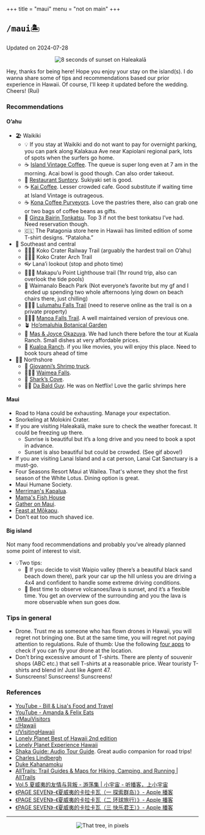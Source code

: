 +++
title = "maui"
menu = "not on main"
+++


## <pre>/maui🏝️</pre>

Updated on 2024-07-28

<div style="text-align: center;">
  <img src="/images/Haleakala.gif" alt="8 seconds of sunset on Haleakalā" style="flex: 1; max-width: 50%; margin-right: 10px; display: inline-block;">
</div>

<!-- {{< youtube u7xXI3uF1Nc >}} -->

Hey, thanks for being here! Hope you enjoy your stay on the island(s). I do wanna share some of tips and recommendations based our prior experience in Hawaii. Of course, I'll keep it updated before the wedding. Cheers! (Rui)

### Recommendations

#### O’ahu

- 🏖 Waikiki
  - 💡 If you stay at Waikiki and do not want to pay for overnight parking, you can park along Kalakaua Ave near Kapiolani regional park, lots of spots when the surfers go home.
  - ☕ [Island Vintage Coffee](https://maps.app.goo.gl/ApH34MzdshatNwGz5). The queue is super long even at 7 am in the morning. Acai bowl is good though. Can also order takeout.
  - 🍲 [Restaurant Suntory](https://maps.app.goo.gl/Y3w1gTd5JdyK5cxD8). Sukiyaki set is good.
  - ☕ [Kai Coffee](https://maps.app.goo.gl/NWLQnnMQh8KddHyf9). Lesser crowded cafe. Good substitute if waiting time at Island Vintage is outrageous.
  - ☕ [Kona Coffee Purveyors](https://maps.app.goo.gl/wx3qsmthdQEwjo4t8). Love the pastries there, also can grab one or two bags of coffee beans as gifts.
  - 🍤 [Ginza Bairin Tonkatsu](https://maps.app.goo.gl/U5Aih4Yu8vtm6fVx6). Top 3 if not the best tonkatsu I’ve had. Need reservation though.
  - 🇨🇱 The Patagonia store here in Hawaii has limited edition of some T-shirt designs. “Pataloha.”
- 🌺 Southeast and central
  - 🚶🏼‍♂️ Koko Crater Railway Trail (arguably the hardest trail on O’ahu)
  - 🚶🏼‍♂️ Koko Crater Arch Trail
  - 👓 Lana’i lookout (stop and photo time)
  - 🚶🏼‍♂️ Makapu’u Point Lighthouse trail (1hr round trip, also can overlook the tide pools)
  - 🍹 Waimanalo Beach Park (Not everyone’s favorite but my gf and I ended up spending two whole afternoons lying down on beach chairs there, just chilling)
  - 🚶🏼‍♂️ [Lulumahu Falls Trail](https://maps.app.goo.gl/CQuGA5gLr8fYV6pN8) (need to reserve online as the trail is on a private property)
  - 🚶🏼‍♂️ [Manoa Falls Trail](https://maps.app.goo.gl/zjugv6XmgVdeA7kf7). A well maintained version of previous one.
  - 🪴 [Ho’omaluhia Botanical Garden](https://maps.app.goo.gl/DvZBTtxboSeumHF2A)
  - 🍣 [Mas & Joyce Okazuya](https://maps.app.goo.gl/Kkv2Ce4szJn93HVV6). We had lunch there before the tour at Kuala Ranch. Small dishes at very affordable prices.
  - 🦖 [Kualoa Ranch](https://maps.app.goo.gl/UcCLFehqUbzFu4eq5). if you like movies, you will enjoy this place. Need to book tours ahead of time
- 🏄‍♀️ Northshore
  - 🍤 [Giovanni’s Shrimp truck](https://maps.app.goo.gl/RfQMcRoMFWHA9Hb79).
  - 🚶🏼‍♂️ [Waimea Falls](https://maps.app.goo.gl/jJcN3JryW5z4zVVq8).
  - 🦈 [Shark’s Cove](https://maps.app.goo.gl/3Lkt2eKZnnGYCMzCA).
  - 🧑‍🦲 [Da Bald Guy](https://maps.app.goo.gl/45k6dsjqYqxn3J6N6). He was on Netflix! Love the garlic shrimps here

#### Maui

- Road to Hana could be exhausting. Manage your expectation.
- Snorkeling at Molokini Crater.
- If you are visiting Haleakalā, make sure to check the weather forecast. It could be freezing up there.
  - Sunrise is beautiful but it’s a long drive and you need to book a spot in advance.
  - Sunset is also beautiful but could be crowded. (See gif above!)
- If you are visiting Lanai Island and a cat person, Lanai Cat Sanctuary is a must-go.
- Four Seasons Resort Maui at Wailea. That's where they shot the first season of the White Lotus. Dining option is great.
- Maui Humane Society.
- [Merriman's Kapalua](https://www.merrimanshawaii.com/kapalua/).
- [Mama's Fish House](https://mamasfishhouse.com)
- [Gather on Maui](https://gatheronmaui.com).
- [Feast at Mōkapu](https://feastatmokapu.com).
- Don't eat too much shaved ice.

#### Big island

Not many food recommendations and probably you’ve already planned some point of interest to visit.

- 💡Two tips:
  - 🚗 If you decide to visit Waipio valley (there’s a beautiful black sand beach down there), park your car up the hill unless you are driving a 4x4 and confident to handle some extreme driving conditions.
  - 🌋 Best time to observe volcanoes/lava is sunset, and it’s a flexible time. You get an overview of the surrounding and you the lava is more observable when sun goes dow.

### Tips in general

- Drone. Trust me as someone who has flown drones in Hawaii, you will regret not bringing one. But at the same time, you will regret not paying attention to regulations. Rule of thumb: Use the following [four apps](https://www.faa.gov/uas/getting_started/b4ufly) to check if you can fly your drone at the location.
- Don't bring excessive amount of T-shirts. There are plenty of souvenir shops (ABC etc.) that sell T-shirts at a reasonable price. Wear touristy T-shirts and blend in! Just like Agent 47.
- Sunscreens! Sunscreens! Sunscreens!

### References

- [YouTube - Bill & Lisa's Food and Travel](https://youtube.com/@billandlisa)
- [YouTube - Amanda & Felix Eats](https://www.youtube.com/@AmandaFelixEats)
- [r/MauiVisitors](https://www.reddit.com/r/MauiVisitors/)
- [r/Hawaii](https://www.reddit.com/r/Hawaii/)
- [r/VisitingHawaii](https://www.reddit.com/r/VisitingHawaii/)
- [Lonely Planet Best of Hawaii 2nd edition](https://www.amazon.com/Lonely-Planet-Best-Hawaii-Country/dp/1787013863/)
- [Lonely Planet Experience Hawaii](https://www.amazon.com/Experience-Hawaii-1-Lonely-Planet/dp/1838694838/)
- [Shaka Guide: Audio Tour Guide](https://www.shakaguide.com). Great audio companion for road trips!
- [Charles Lindbergh](https://en.wikipedia.org/wiki/Charles_Lindbergh?useskin=vector)
- [Duke Kahanamoku](https://en.wikipedia.org/wiki/Duke_Kahanamoku?useskin=vector)
- [AllTrails: Trail Guides & Maps for Hiking, Camping, and Running | AllTrails](https://www.alltrails.com/)
- [Vol.5 夏威夷的友情与背叛 - 游荡集 | 小宇宙 - 听播客，上小宇宙](https://www.xiaoyuzhoufm.com/episode/664f51dcc59d1e57573d299d)
- [《PAGE SEVEN》-《夏威夷的卡拉卡瓦（一 探索群岛）》- Apple 播客](https://podcasts.apple.com/cn/podcast/%E5%A4%8F%E5%A8%81%E5%A4%B7%E7%9A%84%E5%8D%A1%E6%8B%89%E5%8D%A1%E7%93%A6-%E4%B8%80-%E6%8E%A2%E7%B4%A2%E7%BE%A4%E5%B2%9B/id532842401?i=1000334523836)
- [《PAGE SEVEN》-《夏威夷的卡拉卡瓦（二 环球旅行）》- Apple 播客](https://podcasts.apple.com/cn/podcast/%E5%A4%8F%E5%A8%81%E5%A4%B7%E7%9A%84%E5%8D%A1%E6%8B%89%E5%8D%A1%E7%93%A6-%E4%BA%8C-%E7%8E%AF%E7%90%83%E6%97%85%E8%A1%8C/id532842401?i=1000334523837)
- [《PAGE SEVEN》-《夏威夷的卡拉卡瓦（三 快乐君王）》- Apple 播客](https://podcasts.apple.com/cn/podcast/%E5%A4%8F%E5%A8%81%E5%A4%B7%E7%9A%84%E5%8D%A1%E6%8B%89%E5%8D%A1%E7%93%A6-%E4%B8%89-%E5%BF%AB%E4%B9%90%E5%90%9B%E7%8E%8B/id532842401?i=1000334523838)

***

<div style="display: flex; justify-content: center;">
<img src="/images/maui-pixel.gif" alt="That tree, in pixels" style="max-width: 50%;">
</div>
